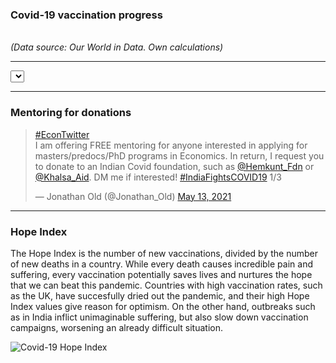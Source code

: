 


### Covid-19 vaccination progress

<script type="text/javascript">
 var zz = "World" ;
        var comma = d3.format(",");

		var abc =  d3.csv("/otherdata/covid.csv", function(consdata) {
	    var filtercitydata = consdata.filter(function(d, i) 
	    	{ 
	            if (d["location"] == zz) 
	            {return d} ;
	        }) ;
	        console.log(filtercitydata) ;
		  var ctry =  filtercitydata.filter(function(d, i){return d})[0].location2 ;      
		 var sevendays = comma(filtercitydata.filter(function(d, i){return d})[0].fvl7d)  ;
		 var date = filtercitydata.filter(function(d, i){return d})[0].date  ;
		 var vaccination_rate = filtercitydata.filter(function(d, i){return d})[0].vaccination_rate  ;
		 var already_vaccinated = filtercitydata.filter(function(d, i){return d})[0].already_vaccinated  ;
		 var vaccination_days = comma(filtercitydata.filter(function(d, i){return d})[0].vaccination_days)  ;
		 d3.select("#p3").insert("p").html("<b>" + ctry + "</b> has administered <b>" + sevendays + "</b> vaccine doses over the last seven days. This corresponds to a single dose for <b>" + vaccination_rate + "%</b> of the population. <b>"  + ctry  + "</b> has reached <b>" + already_vaccinated + "%</b> of the vaccination goal (i.e., full immunization for 80% of the population). At the current speed, <b>" + ctry + "</b> will have reached the vaccination goal in <b>" + vaccination_days + "</b> days.");
		   		}) ;
</script>

 <script>


 d3.csv("/otherdata/covid.csv", function(error, data) {
    var select = d3.select("p2")
      .append("div")
      .append("select")


    select
      .on("change", function(d) {
      	// Defining the function
		// This line of code selects the <tbody> from the html and clears it. If this is not used, then the results would appear on top of the previous result.
		d3.select("#p3").html("") ;
		// This code is needed to prevent the page from reloading.

        var location = d3.select(this).property("value");
        var comma = d3.format(",");

		var abc =  d3.csv("/otherdata/covid.csv", function(consdata) {
	    var filtercitydata = consdata.filter(function(d, i) 
	    	{ 
	            if (d["location"] == location) 
	            {return d} ;
	        }) ;
	        console.log(filtercitydata) ;
		  var ctry =  filtercitydata.filter(function(d, i){return d})[0].location2 ;      
		 var sevendays = comma(filtercitydata.filter(function(d, i){return d})[0].fvl7d)  ;
		 var date = filtercitydata.filter(function(d, i){return d})[0].date  ;
		 var vaccination_rate = filtercitydata.filter(function(d, i){return d})[0].vaccination_rate  ;
		 var already_vaccinated = filtercitydata.filter(function(d, i){return d})[0].already_vaccinated  ;
		 var vaccination_days = comma(filtercitydata.filter(function(d, i){return d})[0].vaccination_days)  ;
     var day = filtercitydata.filter(function(d, i){return d})[0].day ;
    var month = filtercitydata.filter(function(d, i){return d})[0].month ;
     var year = filtercitydata.filter(function(d, i){return d})[0].year ;

		 d3.select("#p3").insert("p").html("As of <b>" + month + " " 
    + day + ", " + year +  "</b>, <b>" + ctry + "</b> has administered <b>" + sevendays + "</b> vaccine doses over the last seven days. This corresponds to a single dose for <b>" + vaccination_rate + "%</b> of the population. <b>"  + ctry  + "</b> has reached <b>" + already_vaccinated + "%</b> of the vaccination goal (i.e., full immunization for 80% of the population). At the current speed, <b>" + ctry + "</b> will have reached the vaccination goal in <b>" + vaccination_days + "</b> days.");
		   		}) ;


      });

    select.selectAll("option")
      .data(data)
      .enter()
        .append("option")
        .attr("location", function (d) { return d.location; })
        .text(function (d) { return d.location; });
  });



</script>






<p2>
</p2>

<br>
<div id="p3">  </div>
<div> <i>(Data source: Our World in Data. Own calculations)</i> </div>

---






<!-- Initialize a select button -->
<select id="selectButton"></select>

<!-- Create a div where the graph will take place -->
<div id="my_dataviz"></div>

<!-- Color Scale -->
<script src="https://d3js.org/d3-scale-chromatic.v1.min.js"></script>

<script>

// set the dimensions and margins of the graph
var margin = {top: 10, right: 10, bottom: 30, left: 60},
    width = my_dataviz.clientWidth - margin.left - margin.right ,
    height = 0.5*window.innerHeight - margin.top - margin.bottom;

// append the svg object to the body of the page
var svg = d3.select("#my_dataviz")
  .append("svg")
    .attr("width", width + margin.left + margin.right +40)
    .attr("height", height + margin.top + margin.bottom)
  .append("g")
    .attr("transform",
          "translate(" + margin.left + "," + margin.top + ")");

//Read the data
d3.csv("/otherdata/covid_panel.csv", 
	function(d){
    return { date : d3.timeParse("%Y-%m-%d")(d.date), location: d.location, new_deaths_smoothed_per_million: d.new_deaths_smoothed_per_million, vaccination_days: d.vaccination_days, vaccination_rate: d.vaccination_rate}
  },

  // Now I can use this dataset:
  function(data) {

    // List of groups (here I have one group per column)
    var allGroup = d3.map(data, function(d){return(d.location)}).keys()

    // add the options to the button
    d3.select("#selectButton")
      .selectAll('myOptions')
     	.data(allGroup)
      .enter()
    	.append('option')
      .text(function (d) { return d; }) // text showed in the menu
      .attr("vaccination_rate", function (d) { return d; }) // corresponding value returned by the button


    // A color scale: one color for each group
    var myColor = d3.scaleOrdinal()
      .domain(allGroup)
      .range(d3.schemeSet2);


  
// text label for the y axis
  var lax = svg.append("text")
      .attr("transform", "rotate(-90)")
      .attr("y", 0 - margin.left)
      .attr("x",0 - (height / 2))
      .attr("dy", "1em")
      .style("text-anchor", "middle")
      .style('font-family', '"Noto Sans"')
      .style('font-size' , '100%')
      .style('font-weight' , '700')
        .style('fill' , function(d){ return myColor("World")})
      .style("fill-opacity", 1.0)
      .text("New Deaths per million per day");      


  var rax = svg.append("text")
      .attr("transform", "rotate(-90)")
      .attr("y", width + 30)
      .attr("x",0 - (height / 2))
      .attr("dy", "1em")
      .style("text-anchor", "middle")
      .style('font-family', '"Noto Sans"')
      .style('font-size' , '100%')
      .style('font-weight' , '700')
        .style('fill' , function(d){ return myColor("World")})
      .style("fill-opacity", 0.6)
          .text("New vaccinations per 100 per week");  





    // Add X axis --> it is a date format
    var x = d3.scaleTime()
      .domain(d3.extent(data, function(d) { return d.date; }))
      .range([ 0, width ]);
    svg.append("g")
      .attr("transform", "translate(0," + height + ")")
       .style('font-family', '"Noto Sans"')
      .style('font-size' , '100%')
         .style('color' , '#494949')
      .call(d3.axisBottom(x).ticks(7).tickFormat(d3.timeFormat("%b"))
      	);



    // Add Y axis
    var y = d3.scaleLinear()
      .domain([0, 3])
      .range([ height, 0 ]);
 
      var leftaxis =  svg.append("g")
      .call(d3.axisLeft(y)
      .tickFormat(d3.format(","))
      .ticks(5))
      .style('font-family', '"Noto Sans"')
      .style('color' , '#494949')
      .style('font-size' , '100%');
 

    // Add Y2 axis
    var y2 = d3.scaleLinear()
      .domain([0, 5])
      .range([ height, 0 ]);


    var rightaxis = svg.append("g")
      .call(d3.axisRight(y2)
      		.tickFormat(d3.format(","))
      		 .ticks(5))
      .style('font-family', '"Noto Sans"')
      .style('color' , '#494949')
      .style('font-size' , '100%')
       .attr("transform", "translate( " + 1.00*width  + ", 0 )");



    // Initialize line with first group of the list
    var line = svg
      .append('g') 
      .append("path")
        .datum(data.filter(function(d){return d.location==allGroup[0]}))
        .attr("d", d3.line()
          .x(function(d) { return x(d.date) })
          .y(function(d) { return y(+d.new_deaths_smoothed_per_million) })
        )
        .attr("stroke", function(d){ return myColor("World") })
        .style("stroke-width", 4)
        .style("fill", "none")

    var line2 = svg
      .append('g') 
      .append("path")
        .datum(data.filter(function(d){return d.location==allGroup[0]}))
        .attr("d", d3.line()
          .x(function(d) { return x(d.date) })
          .y(function(d) { return y2(+d.vaccination_rate) })
        )
        .attr("stroke", function(d){ return myColor("World") })
        .style("stroke-width", 4)
        .style("stroke-opacity", 0.6)
        .style("fill", "none");
  
    // A function that update the chart
    function update(selectedGroup) {

   
      // Create new data with the selection?
      var dataFilter = data.filter(function(d){return d.location==selectedGroup})

      y .domain([0, 1.2*d3.max(dataFilter, function(d) { return +d.new_deaths_smoothed_per_million; })]);
      y2 .domain([0, 1.2*d3.max(dataFilter, function(d) { return +d.vaccination_rate; })]);


 leftaxis
 		.transition()
        .duration(500)
      .call(d3.axisLeft(y)
      .tickFormat(d3.format(","))
      .ticks(5));
 


   rightaxis 
    		.transition()
        .duration(500)
      .call(d3.axisRight(y2)
      		.tickFormat(d3.format(","))
      		 .ticks(5))
      .style('font-family', '"Noto Sans"')
      .style('color' , '#494949')
      .style('font-size' , '100%')
       .attr("transform", "translate( " + 1.00*width  + ", 0 )");




  
		rax 
		.transition()
          .duration(500)
 		.style('fill' , function(d){ return myColor(selectedGroup)})
 		;


		lax 
		 .transition()
          .duration(500)
		 .style('fill' , function(d){ return myColor(selectedGroup)})
		 ;

      // Give these new data to update line
      line 
          .datum(dataFilter)
          .transition()
          .duration(200)
          .attr("d", d3.line()
            .x(function(d) { return x(d.date) })
            .y(function(d) { return y(+d.new_deaths_smoothed_per_million) })
          )
          .attr("stroke", function(d){ return myColor(selectedGroup) })
          .style("stroke-width", 4)
        .style("fill", "none")
          ;


    line2 
      .datum(dataFilter)
          .transition()
          .duration(200)
        .attr("d", d3.line()
          .x(function(d) { return x(d.date) })
          .y(function(d) { return y2(+d.vaccination_rate) })
        )
        .attr("stroke", function(d){ return myColor(selectedGroup) })
        .style("stroke-width", 4)
        .style("fill", "none")
        .style("stroke-opacity", 0.6);


    }

    // When the button is changed, run the updateChart function
    d3.select("#selectButton").on("change", function(d) {
        // recover the option that has been chosen
        var selectedOption = d3.select(this).property("value")
        // run the updateChart function with this selected option
        update(selectedOption)


    }) 

})

</script>


---


### Mentoring for donations

<blockquote class="twitter-tweet"><p lang="en" dir="ltr"><a href="https://twitter.com/hashtag/EconTwitter?src=hash&amp;ref_src=twsrc%5Etfw">#EconTwitter</a> <br>I am offering FREE mentoring for anyone interested in applying for masters/predocs/PhD programs in Economics. In return, I request you to donate to an Indian Covid foundation, such as <a href="https://twitter.com/Hemkunt_Fdn?ref_src=twsrc%5Etfw">@Hemkunt_Fdn</a> or <a href="https://twitter.com/Khalsa_Aid?ref_src=twsrc%5Etfw">@Khalsa_Aid</a>. DM me if interested! <a href="https://twitter.com/hashtag/IndiaFightsCOVID19?src=hash&amp;ref_src=twsrc%5Etfw">#IndiaFightsCOVID19</a> 1/3</p>&mdash; Jonathan Old (@Jonathan_Old) <a href="https://twitter.com/Jonathan_Old/status/1392964103174492172?ref_src=twsrc%5Etfw">May 13, 2021</a></blockquote> <script async src="https://platform.twitter.com/widgets.js" charset="utf-8"></script>

---



### Hope Index

The Hope Index is the number of new vaccinations, divided by the number of new deaths in a country. While every death causes incredible pain and suffering, every vaccination potentially saves lives and nurtures the hope that we can beat this pandemic. Countries with high vaccination rates, such as the UK, have succesfully dried out the pandemic, and their high Hope Index values give reason for optimism. On the other hand, outbreaks such as in India inflict unimaginable suffering, but also slow down vaccination campaigns, worsening an already difficult situation.

![Covid-19 Hope Index](/pdf/hope_index.png)




